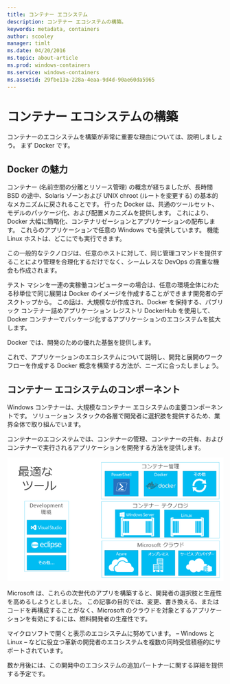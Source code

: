 ```yaml
---
title: コンテナー エコシステム
description: コンテナー エコシステムの構築。
keywords: metadata, containers
author: scooley
manager: timlt
ms.date: 04/20/2016
ms.topic: about-article
ms.prod: windows-containers
ms.service: windows-containers
ms.assetid: 29fbe13a-228a-4eaa-9d4d-90ae60da5965
---
```


# コンテナー エコシステムの構築

コンテナーのエコシステムを構築が非常に重要な理由については、説明しましょう。 まず Docker です。

## Docker の魅力

コンテナー (名前空間の分離とリソース管理) の概念が経ちましたが、長時間 BSD の途中、Solaris ゾーンおよび UNIX chroot (ルートを変更する) の基本的なメカニズムに戻されることです。   行った Docker は、共通のツールセット、モデルのパッケージ化、および配置メカニズムを提供します。  これにより、Docker 大幅に簡略化、コンテナリゼーションとアプリケーションの配布します。  これらのアプリケーションで任意の Windows でも提供しています。 機能 Linux ホストは、どこにでも実行できます。

この一般的なテクノロジは、任意のホストに対して、同じ管理コマンドを提供することにより管理を合理化するだけでなく、シームレスな DevOps の貴重な機会も作成されます。

テスト マシンを一連の実稼働コンピューターの場合は、任意の環境全体にわたる秒単位で同じ展開は Docker のイメージを作成することができます開発者のデスクトップから。 この話は、大規模なが作成され、Docker を保持する、パブリック コンテナー詰めアプリケーション レジストリ DockerHub を使用して、Docker コンテナーでパッケージ化するアプリケーションのエコシステムを拡大します。

Docker では、開発のための優れた基盤を提供します。

これで、アプリケーションのエコシステムについて説明し、開発と展開のワークフローを作成する Docker 概念を構築する方法が、ニーズに合ったしましょう。


## コンテナー エコシステムのコンポーネント

Windows コンテナーは、大規模なコンテナー エコシステムの主要コンポーネントです。 ソリューション スタックの各層で開発者に選択肢を提供するため、業界全体で取り組んでいます。

コンテナーのエコシステムでは、コンテナーの管理、コンテナーの共有、およびコンテナーで実行されるアプリケーションを開発する方法を提供します。

![](media/containerEcosystem.png)

Microsoft は、これらの次世代のアプリを構築すると、開発者の選択肢と生産性を高めるしようとしました。  この記事の目的では、変更、書き換える、またはコードを再構成することがなく、Microsoft のクラウドを対象とするアプリケーションを有効にするには、燃料開発者の生産性です。

マイクロソフトで開くと表示のエコシステムに努めています。  – Windows と Linux – などに役立つ革新の開発者のエコシステムを複数の同時受信積極的にサポートされています。

数か月後には、この開発中のエコシステムの追加パートナーに関する詳細を提供する予定です。


<!--HONumber=May16_HO3-->


